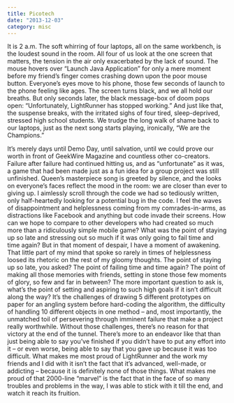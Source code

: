 ```yaml
---
title: Picotech
date: "2013-12-03"
category: misc
---
```


It is 2 a.m. The soft whirring of four laptops, all on the same workbench, is the loudest sound in the room. All four of us look at the one screen that matters, the tension in the air only exacerbated by the lack of sound. The mouse hovers over “Launch Java Application” for only a mere moment before my friend’s finger comes crashing down upon the poor mouse button. Everyone’s eyes move to his phone, those few seconds of launch to the phone feeling like ages. The screen turns black, and we all hold our breaths. But only seconds later, the black message-box of doom pops open: “Unfortunately, LightRunner has stopped working.” And just like that, the suspense breaks, with the irritated sighs of four tired, sleep-deprived, stressed high school students. We trudge the long walk of shame back to our laptops, just as the next song starts playing, ironically, “We are the Champions.”

It’s merely days until Demo Day, until salvation, until we could prove our worth in front of GeekWire Magazine and countless other co-creators. Failure after failure had continued hitting us, and as “unfortunate” as it was, a game that had been made just as a fun idea for a group project was still unfinished. Queen’s masterpiece song is greeted by silence, and the looks on everyone’s faces reflect the mood in the room: we are closer than ever to giving up. I aimlessly scroll through the code we had so tediously written, only half-heartedly looking for a potential bug in the code. I feel the waves of disappointment and helplessness coming from my comrades-in-arms, as distractions like Facebook and anything but code invade their screens. How can we hope to compare to other developers who had created so much more than a ridiculously simple mobile game? What was the point of staying up so late and stressing out so much if it was only going to fail time and time again? But in that moment of despair, I have a moment of awakening. That little part of my mind that spoke so rarely in times of helplessness loosed its rhetoric on the rest of my gloomy thoughts. The point of staying up so late, you asked? The point of failing time and time again? The point of making all those memories with friends, setting in stone those few moments of glory, so few and far in between? The more important question to ask is, what’s the point of setting and aspiring to such high goals if it isn’t difficult along the way? It’s the challenges of drawing 5 different prototypes on paper for an angling system before hard-coding the algorithm, the difficulty of handling 10 different objects in one method – and, most importantly, the unmatched toil of persevering through imminent failure that make a project really worthwhile. Without those challenges, there’s no reason for that victory at the end of the tunnel. There’s more to an endeavor like that than just being able to say you’ve finished if you didn’t have to put any effort into it – or even worse, being able to say that you gave up because it was too difficult. What makes me most proud of LightRunner and the work my friends and I did with it isn’t the fact that it’s advanced, well-made, or addicting – because it is definitely none of those things. What makes me proud of that 2000-line “marvel” is the fact that in the face of so many troubles and problems in the way, I was able to stick with it till the end, and watch it reach its fruition.
